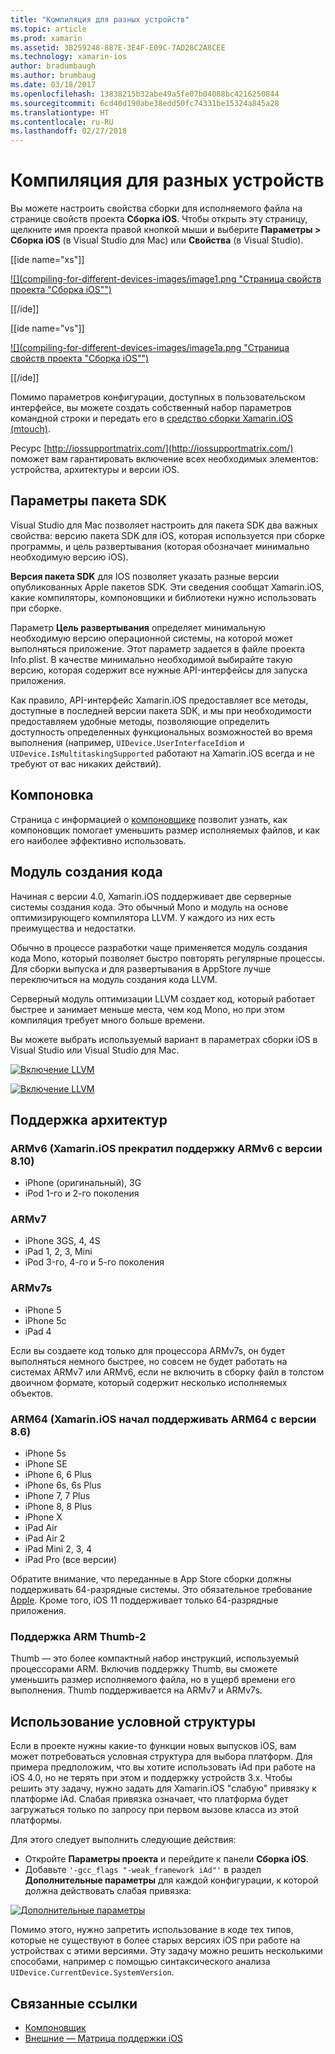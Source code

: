 ```yaml
---
title: "Компиляция для разных устройств"
ms.topic: article
ms.prod: xamarin
ms.assetid: 3B259248-887E-3E4F-E09C-7AD28C2A8CEE
ms.technology: xamarin-ios
author: bradumbaugh
ms.author: brumbaug
ms.date: 03/18/2017
ms.openlocfilehash: 13838215b32abe49a5fe07b04088bc4216250844
ms.sourcegitcommit: 6cd40d190abe38edd50fc74331be15324a845a28
ms.translationtype: HT
ms.contentlocale: ru-RU
ms.lasthandoff: 02/27/2018
---
```

# <a name="compiling-for-different-devices"></a>Компиляция для разных устройств

Вы можете настроить свойства сборки для исполняемого файла на странице свойств проекта **Сборка iOS**. Чтобы открыть эту страницу, щелкните имя проекта правой кнопкой мыши и выберите **Параметры > Сборка iOS** (в Visual Studio для Mac) или **Свойства** (в Visual Studio).

[[ide name="xs"]]

[ ![](compiling-for-different-devices-images/image1.png "Страница свойств проекта "Сборка iOS"")](compiling-for-different-devices-images/image1.png) 

[[/ide]] 

[[ide name="vs"]]

[ ![](compiling-for-different-devices-images/image1a.png "Страница свойств проекта "Сборка iOS"")](compiling-for-different-devices-images/image1a.png)

[[/ide]]

Помимо параметров конфигурации, доступных в пользовательском интерфейсе, вы можете создать собственный набор параметров командной строки и передать его в [средство сборки Xamarin.iOS (mtouch)](~/ios/deploy-test/mtouch.md).

Ресурс [http://iossupportmatrix.com/](http://iossupportmatrix.com/) поможет вам гарантировать включение всех необходимых элементов: устройства, архитектуры и версии iOS.

 <a name="SDK_Options" />


## <a name="sdk-options"></a>Параметры пакета SDK

Visual Studio для Mac позволяет настроить для пакета SDK два важных свойства: версию пакета SDK для iOS, которая используется при сборке программы, и цель развертывания (которая обозначает минимально необходимую версию iOS).

**Версия пакета SDK** для IOS позволяет указать разные версии опубликованных Apple пакетов SDK. Эти сведения сообщат Xamarin.iOS, какие компиляторы, компоновщики и библиотеки нужно использовать при сборке. 

Параметр **Цель развертывания** определяет минимальную необходимую версию операционной системы, на которой может выполняться приложение. Этот параметр задается в файле проекта Info.plist. В качестве минимально необходимой выбирайте такую версию, которая содержит все нужные API-интерфейсы для запуска приложения.

Как правило, API-интерфейс Xamarin.iOS предоставляет все методы, доступные в последней версии пакета SDK, и мы при необходимости предоставляем удобные методы, позволяющие определить доступность определенных функциональных возможностей во время выполнения (например, `UIDevice.UserInterfaceIdiom` и `UIDevice.IsMultitaskingSupported` работают на Xamarin.iOS всегда и не требуют от вас никаких действий).

 <a name="Linking" />


## <a name="linking"></a>Компоновка

Страница с информацией о [компоновщике](~/ios/deploy-test/linker.md) позволит узнать, как компоновщик помогает уменьшить размер исполняемых файлов, и как его наиболее эффективно использовать.

 <a name="Code_Generation_Engine" />


## <a name="code-generation-engine"></a>Модуль создания кода

Начиная с версии 4.0, Xamarin.iOS поддерживает две серверные системы создания кода. Это обычный Mono и модуль на основе оптимизирующего компилятора LLVM. У каждого из них есть преимущества и недостатки.

Обычно в процессе разработки чаще применяется модуль создания кода Mono, который позволяет быстро повторять регулярные процессы. Для сборки выпуска и для развертывания в AppStore лучше переключиться на модуль создания кода LLVM.

Серверный модуль оптимизации LLVM создает код, который работает быстрее и занимает меньше места, чем код Mono, но при этом компиляция требует много больше времени.

Вы можете выбрать используемый вариант в параметрах сборки iOS в Visual Studio или Visual Studio для Mac.

[ ![](compiling-for-different-devices-images/image2.png "Включение LLVM")](compiling-for-different-devices-images/image2.png)

[ ![](compiling-for-different-devices-images/image2a.png "Включение LLVM")](compiling-for-different-devices-images/image2a.png)

 <a name="ARMV7_and_ARMV7s_support" />


## <a name="architecture-support"></a>Поддержка архитектур

<a name="armv6-discontinued" />

### <a name="armv6-xamarinios-discontinued-support-for-armv6-with-v810"></a>ARMv6 (Xamarin.iOS прекратил поддержку ARMv6 с версии 8.10)

- iPhone (оригинальный), 3G
- iPod 1-го и 2-го поколения

### <a name="armv7"></a>ARMv7

- iPhone 3GS, 4, 4S
- iPad 1, 2, 3, Mini
- iPod 3-го, 4-го и 5-го поколения

### <a name="armv7s"></a>ARMv7s

- iPhone 5
- iPhone 5c
- iPad 4

Если вы создаете код только для процессора ARMv7s, он будет выполняться немного быстрее, но совсем не будет работать на системах ARMv7 или ARMv6, если не включить в сборку файл в толстом двоичном формате, который содержит несколько исполняемых объектов.

### <a name="arm64-xamarinios-started-supporting-arm64-in-v86"></a>ARM64 (Xamarin.iOS начал поддерживать ARM64 с версии 8.6)

- iPhone 5s
- iPhone SE
- iPhone 6, 6 Plus
- iPhone 6s, 6s Plus
- iPhone 7, 7 Plus
- iPhone 8, 8 Plus
- iPhone X
- iPad Air
- iPad Air 2
- iPad Mini 2, 3, 4
- iPad Pro (все версии)

Обратите внимание, что переданные в App Store сборки должны поддерживать 64-разрядные системы. Это обязательное требование [Apple](https://developer.apple.com/news/?id=12172014b). Кроме того, iOS 11 поддерживает только 64-разрядные приложения.

 <a name="ARM_Thumb_Support" />


### <a name="arm-thumb-2-support"></a>Поддержка ARM Thumb-2

Thumb — это более компактный набор инструкций, используемый процессорами ARM. Включив поддержку Thumb, вы сможете уменьшить размер исполняемого файла, но в ущерб времени его выполнения. Thumb поддерживается на ARMv7 и ARMv7s.

 <a name="Conditional_framwork_useage" />


## <a name="conditional-framework-usage"></a>Использование условной структуры

Если в проекте нужны какие-то функции новых выпусков iOS, вам может потребоваться условная структура для выбора платформ. Для примера предположим, что вы хотите использовать iAd при работе на iOS 4.0, но не терять при этом и поддержку устройств 3.x. Чтобы решить эту задачу, нужно задать для Xamarin.iOS "слабую" привязку к платформе iAd. Слабая привязка означает, что платформа будет загружаться только по запросу при первом вызове класса из этой платформы.

Для этого следует выполнить следующие действия:

-  Откройте **Параметры проекта** и перейдите к панели **Сборка iOS**.
-  Добавьте `'-gcc_flags "-weak_framework iAd"'` в раздел **Дополнительные параметры** для каждой конфигурации, к которой должна действовать слабая привязка:


[![](compiling-for-different-devices-images/image3.png "Дополнительные параметры")](compiling-for-different-devices-images/image3.png)


Помимо этого, нужно запретить использование в коде тех типов, которые не существуют в более старых версиях iOS при работе на устройствах с этими версиями. Эту задачу можно решить несколькими способами, например с помощью синтаксического анализа `UIDevice.CurrentDevice.SystemVersion`.



## <a name="related-links"></a>Связанные ссылки

- [Компоновщик](~/ios/deploy-test/linker.md)
- [Внешние — Матрица поддержки iOS](http://iossupportmatrix.com/)
